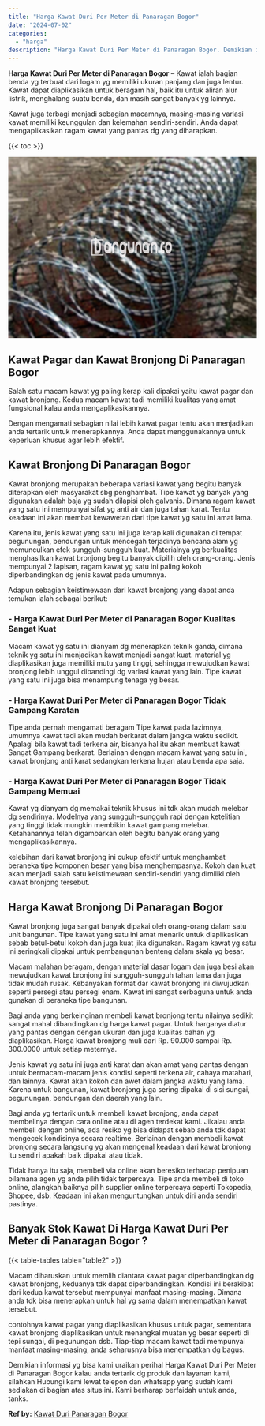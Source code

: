 ```yaml
---
title: "Harga Kawat Duri Per Meter di Panaragan Bogor"
date: "2024-07-02"
categories: 
  - "harga"
description: "Harga Kawat Duri Per Meter di Panaragan Bogor. Demikian informasi yg bisa kami uraikan perihal Harga Kawat Duri Per Meter di Panaragan Bogor kalau anda terta..."
---
```


**Harga Kawat Duri Per Meter di Panaragan Bogor** – Kawat ialah bagian benda yg terbuat dari logam yg memiliki ukuran panjang dan juga lentur. Kawat dapat diaplikasikan untuk beragam hal, baik itu untuk aliran alur listrik, menghalang suatu benda, dan masih sangat banyak yg lainnya.

Kawat juga terbagi menjadi sebagian macamnya, masing-masing variasi kawat memiliki keunggulan dan kelemahan sendiri-sendiri. Anda dapat mengaplikasikan ragam kawat yang pantas dg yang diharapkan.

{{< toc >}}

![Harga Kawat Duri Per Meter di Panaragan Bogor](/images/jual-kawat-murah42.png)

## Kawat Pagar dan Kawat Bronjong Di Panaragan Bogor

Salah satu macam kawat yg paling kerap kali dipakai yaitu kawat pagar dan kawat bronjong. Kedua macam kawat tadi memiliki kualitas yang amat fungsional kalau anda mengaplikasikannya.

Dengan mengamati sebagian nilai lebih kawat pagar tentu akan menjadikan anda tertarik untuk menerapkannya. Anda dapat menggunakannya untuk keperluan khusus agar lebih efektif.

## Kawat Bronjong Di Panaragan Bogor

Kawat bronjong merupakan beberapa variasi kawat yang begitu banyak diterapkan oleh masyarakat sbg penghambat. Tipe kawat yg banyak yang digunakan adalah baja yg sudah dilapisi oleh galvanis. Dimana ragam kawat yang satu ini mempunyai sifat yg anti air dan juga tahan karat. Tentu keadaan ini akan membat kewawetan dari tipe kawat yg satu ini amat lama.

Karena itu, jenis kawat yang satu ini juga kerap kali digunakan di tempat pegunungan, bendungan untuk mencegah terjadinya bencana alam yg memunculkan efek sungguh-sungguh kuat. Materialnya yg berkualitas menghasilkan kawat bronjong begitu banyak dipilih oleh orang-orang. Jenis mempunyai 2 lapisan, ragam kawat yg satu ini paling kokoh diperbandingkan dg jenis kawat pada umumnya.

Adapun sebagian keistimewaan dari kawat bronjong yang dapat anda temukan ialah sebagai berikut:

### \- Harga Kawat Duri Per Meter di Panaragan Bogor Kualitas Sangat Kuat

Macam kawat yg satu ini dianyam dg menerapkan teknik ganda, dimana teknik yg satu ini menjadikan kawat menjadi sangat kuat. material yg diaplikasikan juga memiliki mutu yang tinggi, sehingga mewujudkan kawat bronjong lebih unggul dibandingi dg variasi kawat yang lain. Tipe kawat yang satu ini juga bisa menampung tenaga yg besar.

### \- Harga Kawat Duri Per Meter di Panaragan Bogor Tidak Gampang Karatan

Tipe anda pernah mengamati beragam Tipe kawat pada lazimnya, umumnya kawat tadi akan mudah berkarat dalam jangka waktu sedikit. Apalagi bila kawat tadi terkena air, bisanya hal itu akan membuat kawat Sangat Gampang berkarat. Berlainan dengan macam kawat yang satu ini, kawat bronjong anti karat sedangkan terkena hujan atau benda apa saja.

### \- Harga Kawat Duri Per Meter di Panaragan Bogor Tidak Gampang Memuai

Kawat yg dianyam dg memakai teknik khusus ini tdk akan mudah melebar dg sendirinya. Modelnya yang sungguh-sungguh rapi dengan ketelitian yang tinggi tidak mungkin membikin kawat gampang melebar. Ketahanannya telah digambarkan oleh begitu banyak orang yang mengaplikasikannya.

kelebihan dari kawat bronjong ini cukup efektif untuk menghambat beraneka tipe komponen besar yang bisa menghempasnya. Kokoh dan kuat akan menjadi salah satu keistimewaan sendiri-sendiri yang dimiliki oleh kawat bronjong tersebut.

## Harga Kawat Bronjong Di Panaragan Bogor

Kawat bronjong juga sangat banyak dipakai oleh orang-orang dalam satu unit bangunan. Tipe kawat yang satu ini amat menarik untuk diaplikasikan sebab betul-betul kokoh dan juga kuat jika digunakan. Ragam kawat yg satu ini seringkali dipakai untuk pembangunan benteng dalam skala yg besar.

Macam malahan beragam, dengan material dasar logam dan juga besi akan mewujudkan kawat bronjong ini sungguh-sungguh tahan lama dan juga tidak mudah rusak. Kebanyakan format dar kawat bronjong ini diwujudkan seperti persegi atau persegi enam. Kawat ini sangat serbaguna untuk anda gunakan di beraneka tipe bangunan.

Bagi anda yang berkeinginan membeli kawat bronjong tentu nilainya sedikit sangat mahal dibandingkan dg harga kawat pagar. Untuk harganya diatur yang pantas dengan dengan ukuran dan juga kualitas bahan yg diaplikasikan. Harga kawat bronjong muli dari Rp. 90.000 sampai Rp. 300.0000 untuk setiap meternya.

Jenis kawat yg satu ini juga anti karat dan akan amat yang pantas dengan untuk bermacam-macam jenis kondisi seperti terkena air, cahaya matahari, dan lainnya. Kawat akan kokoh dan awet dalam jangka waktu yang lama. Karena untuk bangunan, kawat bronjong juga sering dipakai di sisi sungai, pegunungan, bendungan dan daerah yang lain.

Bagi anda yg tertarik untuk membeli kawat bronjong, anda dapat membelinya dengan cara online atau di agen terdekat kami. Jikalau anda membeli dengan online, ada resiko yg bisa didapat sebab anda tdk dapat mengecek kondisinya secara realtime. Berlainan dengan membeli kawat bronjong secara langsung yg akan mengenal keadaan dari kawat bronjong itu sendiri apakah baik dipakai atau tidak.

Tidak hanya itu saja, membeli via online akan beresiko terhadap penipuan bilamana agen yg anda pilih tidak terpercaya. Tipe anda membeli di toko online, alangkah baiknya pilih supplier online terpercaya seperti Tokopedia, Shopee, dsb. Keadaan ini akan menguntungkan untuk diri anda sendiri pastinya.

## Banyak Stok Kawat Di Harga Kawat Duri Per Meter di Panaragan Bogor ?

{{< table-tables table="table2" >}}

Macam diharuskan untuk memlih diantara kawat pagar diperbandingkan dg kawat bronjong, keduanya tdk dapat diperbandingkan. Kondisi ini berakibat dari kedua kawat tersebut mempunyai manfaat masing-masing. Dimana anda tdk bisa menerapkan untuk hal yg sama dalam menempatkan kawat tersebut.

contohnya kawat pagar yang diaplikasikan khusus untuk pagar, sementara kawat bronjong diaplikasikan untuk menangkal muatan yg besar seperti di tepi sungai, di pegunungan dsb. Tiap-tiap macam kawat tadi mempunyai manfaat masing-masing, anda seharusnya bisa menempatkan dg bagus.

Demikian informasi yg bisa kami uraikan perihal Harga Kawat Duri Per Meter di Panaragan Bogor kalau anda tertarik dg produk dan layanan kami, silahkan Hubungi kami lewat telepon dan whatsapp yang sudah kami sediakan di bagian atas situs ini. Kami berharap berfaidah untuk anda, tanks.

**Ref by:** [Kawat Duri Panaragan Bogor](https://id.wikipedia.org/wiki/Kawat)
